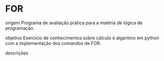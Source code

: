 # FOR
origem 
Programa de avaliação prática para a matéria de lógica de programação.

objetivo 
Exercício de conhecimentos sobre cálculo e algaritmo em python com a implementação dos comandos de FOR.

descrições 
